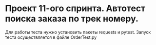# Проект 11-ого спринта. Автотест поиска заказа по трек номеру.
Для работы теста нужно установить пакеты requests и pytest.
Запуск теста осуществляется в файле OrderTest.py